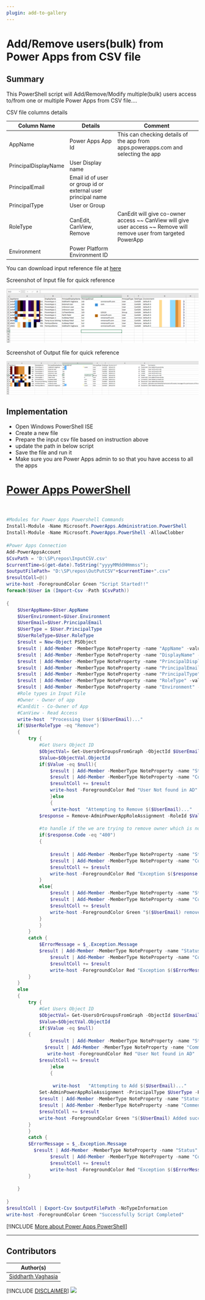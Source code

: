 ```yaml
---
plugin: add-to-gallery
---
```


# Add/Remove users(bulk) from Power Apps from CSV file

## Summary

This PowerShell script will Add/Remove/Modify multiple(bulk) users access to/from one or multiple Power Apps from CSV file....


CSV file columns details

| Column Name   | Details  | Comment  |
|---|---|---|
| AppName  | Power Apps App Id   |   This can checking details of the app from apps.powerapps.com and selecting the app |
| PrincipalDisplayName  | User Display name   |   |
|  PrincipalEmail | Email id of user or group id or external user principal name   |   |
|  PrincipalType | User or Group  |   |
|  RoleType | CanEdit, CanView, Remove |  CanEdit will give co-owner access ~~ CanView will give user access ~~ Remove will remove user from targeted PowerApp |
|  Environment | Power Platform Environment ID  |   |
                                       
You can download input reference file at [here](assets/InputCSV.csv)

Screenshot of Input file for quick reference

![Sample Input file Screenshot](assets/SampleInput.png)


Screenshot of Output file for quick reference

![Sample Output file Screenshot](assets/SampleOutPut.png)


## Implementation

- Open Windows PowerShell ISE
- Create a new file
- Prepare the input csv file based on instruction above
- update the path in below script
- Save the file and run it
- Make sure you are Power Apps admin to so that you have access to all the apps
 
# [Power Apps PowerShell](#tab/powerapps-ps)
```powershell


#Modules for Power Apps Powershell Commands
Install-Module -Name Microsoft.PowerApps.Administration.PowerShell
Install-Module -Name Microsoft.PowerApps.PowerShell -AllowClobber

#Power Apps Connection
Add-PowerAppsAccount
$CsvPath = 'D:\SP\repos\InputCSV.csv'
$currentTime=$(get-date).ToString("yyyyMMddHHmmss");    
$outputFilePath= "D:\SP\repos\OutPutCSV"+$currentTime+".csv"   
$resultColl=@()  
write-host -ForegroundColor Green "Script Started!!"
foreach($User in (Import-Csv -Path $CsvPath))

{
    $UserAppName=$User.AppName
    $UserEnvironment=$User.Environment
    $UserEmail=$User.PrincipalEmail
    $UserType = $User.PrincipalType
    $UserRoleType=$User.RoleType
    $result = New-Object PSObject
    $result | Add-Member -MemberType NoteProperty -name "AppName" -value $user.AppName -Force
    $result | Add-Member -MemberType NoteProperty -name "DisplayName" -value $user.DisplayName -Force
    $result | Add-Member -MemberType NoteProperty -name "PrincipalDisplayName" -value $user.PrincipalDisplayName-Force
    $result | Add-Member -MemberType NoteProperty -name "PrincipalEmail" -value $user.PrincipalEmail-Force
    $result | Add-Member -MemberType NoteProperty -name "PrincipalType" -value $user.PrincipalType-Force
    $result | Add-Member -MemberType NoteProperty -name "RoleType" -value $user.RoleType-Force
    $result | Add-Member -MemberType NoteProperty -name "Environment" -value $user.Environment -Force
    #Role types in Input File
    #Owner - Owner of app
    #CanEdit - Co-Owner of App    
    #CanView - Read Access
    write-host  "Processing User $($UserEmail)..."
    if($UserRoleType -eq "Remove")
    {
        try {
            #Get Users Object ID
            $ObjectVal= Get-UsersOrGroupsFromGraph -ObjectId $UserEmail
            $Value=$ObjectVal.ObjectId
            if($Value -eq $null){
                $result | Add-Member -MemberType NoteProperty -name "Status" -value "Failed" -Force
                $result | Add-Member -MemberType NoteProperty -name "Comments" -value "User not found in AD" -Force
                $resultColl += $result 
                write-host -ForegroundColor Red "User Not found in AD"
                }else
                {
                 write-host  "Attempting to Remove $($UserEmail)..."
            $response = Remove-AdminPowerAppRoleAssignment -RoleId $Value -EnvironmentName $UserEnvironment -AppName $User.AppName
            
            #to handle if the we are trying to remove owner which is not possible.
            if($response.Code -eq "400") 
            {
                
                $result | Add-Member -MemberType NoteProperty -name "Status" -value "Exception" -Force
                $result | Add-Member -MemberType NoteProperty -name "Comments" -value $response.Error -Force
                $resultColl += $result 
                write-host -ForegroundColor Red "Exception $($response.Error)"
            }
            else{
                $result | Add-Member -MemberType NoteProperty -name "Status" -value "Successful" -Force
                $result | Add-Member -MemberType NoteProperty -name "Comments" -value "User Removed Successfully" -Force
                $resultColl += $result 
                write-host -ForegroundColor Green "$($UserEmail) removed successfully!!"
            }
            }
        }
        catch {
            $ErrorMessage = $_.Exception.Message
            $result | Add-Member -MemberType NoteProperty -name "Status" -value "Exception" -Force
                $result | Add-Member -MemberType NoteProperty -name "Comments" -value $_.Exception.Message -Force
                $resultColl += $result 
                write-host -ForegroundColor Red "Exception $($ErrorMessage)"
        }
    }
    else
    {
        try {
            #Get Users Object ID
            $ObjectVal= Get-UsersOrGroupsFromGraph -ObjectId $UserEmail
            $Value=$ObjectVal.ObjectId
            if($Value -eq $null)
        {
                $result | Add-Member -MemberType NoteProperty -name "Status" -value "Failed" -Force
              $result | Add-Member -MemberType NoteProperty -name "Comments" -value "User not found in AD" -Force
               write-host -ForegroundColor Red "User Not found in AD"
            $resultColl += $result 
                }else
                {
                
                 write-host   "Attempting to Add $($UserEmail)..."
            Set-AdminPowerAppRoleAssignment -PrincipalType $UserType -PrincipalObjectId $Value -RoleName  $UserRoleType -AppName $User.AppName -EnvironmentName $UserEnvironment
            $result | Add-Member -MemberType NoteProperty -name "Status" -value "Successful" -Force
            $result | Add-Member -MemberType NoteProperty -name "Comments" -value "User Added Successfully" -Force
            $resultColl += $result 
            write-host -ForegroundColor Green "$($UserEmail) Added successfully!!"
        }
        }
        catch {
        $ErrorMessage = $_.Exception.Message
          $result | Add-Member -MemberType NoteProperty -name "Status" -value "Exception" -Force
                $result | Add-Member -MemberType NoteProperty -name "Comments" -value $_.Exception.Message -Force
                $resultColl += $result 
                write-host -ForegroundColor Red "Exception $($ErrorMessage)" 
        }
        
    }
    
}
$resultColl | Export-Csv $outputFilePath -NoTypeInformation 
write-host -ForegroundColor Green "Successfully Script Completed"   

```
[!INCLUDE [More about Power Apps PowerShell](../../docfx/includes/MORE-POWERAPPS.md)]
***

## Contributors

| Author(s) |
|-----------|
| [Siddharth Vaghasia](https://github.com/siddharth-vaghasia) |

[!INCLUDE [DISCLAIMER](../../docfx/includes/DISCLAIMER.md)]
<img src="https://m365-visitor-stats.azurewebsites.net/script-samples/scripts/powerapps-bulk-useraccess" aria-hidden="true" />

